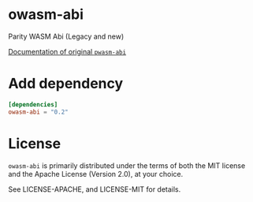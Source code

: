 # owasm-abi
Parity WASM Abi (Legacy and new)

[Documentation of original `pwasm-abi`](https://paritytech.github.io/pwasm-abi/pwasm_abi/)

# Add dependency

```toml
[dependencies]
owasm-abi = "0.2"
```
# License

`owasm-abi` is primarily distributed under the terms of both the MIT
license and the Apache License (Version 2.0), at your choice.

See LICENSE-APACHE, and LICENSE-MIT for details.
